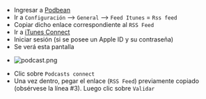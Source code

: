 * Ingresar a [Podbean](https://www.podbean.com/)
* Ir a `Configuración` –> `General` –> `Feed Itunes` = `Rss feed`
* Copiar dicho enlace correspondiente al `RSS Feed`
* Ir a [iTunes Connect](https://itunesconnect.apple.com/)
* Iniciar sesión (si se posee un Apple ID y su contraseña)
* Se verá esta pantalla
- ![podcast.png](https://bitbucket.org/repo/48bkkAE/images/4131137286-Subir-podcast-a-Itunes-2.png)
* Clic sobre `Podcasts connect`
* Una vez dentro, pegar el enlace (`RSS Feed`) previamente copiado (obsérvese la línea #3). Luego clic sobre `Validar`